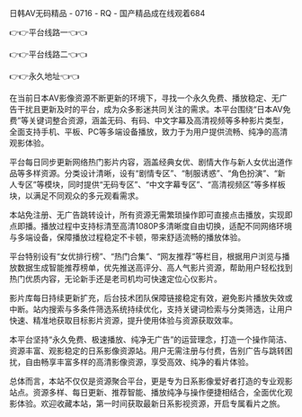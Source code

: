 日韩AV无码精品 - 0716 - RQ - 国产精品成在线观着684

👉👉平台线路一👈👈

👉👉平台线路二👈👈

👉👉永久地址👈👈

在当前日本AV影像资源不断更新的环境下，寻找一个永久免费、播放稳定、无广告干扰且更新及时的平台，成为众多影迷共同关注的需求。本平台围绕“日本AV免费”等关键词整合资源，涵盖无码、有码、中文字幕及高清视频等多种影片类型，全面支持手机、平板、PC等多端设备播放，致力于为用户提供流畅、纯净的高清观影体验。

平台每日同步更新网络热门影片内容，涵盖经典女优、剧情大作与新人女优出道作品等多样资源。分类设计清晰，设有“剧情专区”、“制服诱惑”、“角色扮演”、“新人专区”等模块，同时提供“无码专区”、“中文字幕专区”、“高清视频区”等多样板块，以满足不同观众的多元观看需求。

本站免注册、无广告跳转设计，所有资源无需繁琐操作即可直接点击播放，实现即点即播。播放过程中支持标清至高清1080P多清晰度自由切换，适配不同网络环境与多端设备，保障播放过程稳定不卡顿，带来舒适流畅的播放体验。

平台特别设有“女优排行榜”、“热门合集”、“网友推荐”等栏目，根据用户浏览与播放数据生成智能推荐榜单，优先推送高评分、高人气影片资源，帮助用户轻松找到热门优质内容，无论新手还是老司机均可快速定位心仪影片。

影片库每日持续更新扩充，后台技术团队保障链接稳定有效，避免影片播放失效或中断。站内搜索与多条件筛选系统持续优化，支持关键词检索与分类筛选，让用户快速、精准地获取目标影片资源，提升使用体验与资源获取效率。

本平台坚持“永久免费、极速播放、纯净无广告”的运营理念，打造一个操作简洁、资源丰富、观影稳定的日系影像资源站。用户无需注册与付费，告别广告与跳转困扰，自由畅享丰富多样的高清影像资源，享受高效、纯净的看片体验。

总体而言，本站不仅仅是资源聚合平台，更是专为日系影像爱好者打造的专业观影站点。资源多样、每日更新、推荐智能、播放纯净与操作便捷相结合，全面优化观影体验。欢迎收藏本站，第一时间获取最新日系影视资源，开启专属看片之旅。
